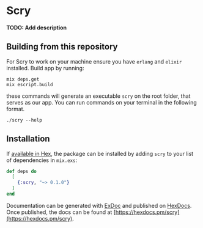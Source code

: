 # Scry

**TODO: Add description**

## Building from this repository

For Scry to work on your machine ensure you have `erlang` and `elixir` installed.
Build app by running:
  ```
  mix deps.get
  mix escript.build  
  ```
these commands will generate an executable `scry` on the root folder, that serves
as our app. You can run commands on your terminal in the following format.
  ``` 
  ./scry --help
  ```
  


## Installation

If [available in Hex](https://hex.pm/docs/publish), the package can be installed
by adding `scry` to your list of dependencies in `mix.exs`:

```elixir
def deps do
  [
    {:scry, "~> 0.1.0"}
  ]
end
```

Documentation can be generated with [ExDoc](https://github.com/elixir-lang/ex_doc)
and published on [HexDocs](https://hexdocs.pm). Once published, the docs can
be found at [https://hexdocs.pm/scry](https://hexdocs.pm/scry).

